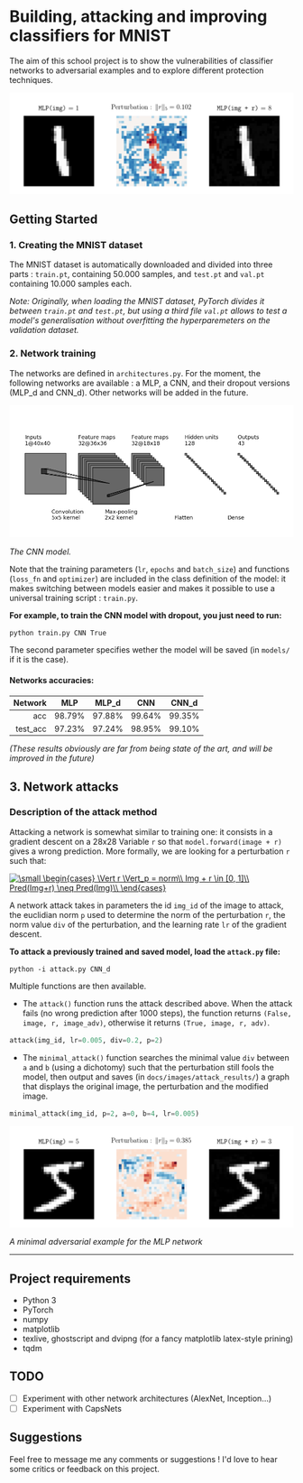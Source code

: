 # Building, attacking and improving classifiers for MNIST

The aim of this school project is to show the vulnerabilities of classifier networks to adversarial examples and to explore different protection techniques.

![Attack result example](docs/images/attack_results/attack_example.png)

## Getting Started

### 1. Creating the MNIST dataset

The MNIST dataset is automatically downloaded and divided into three parts : `train.pt`, containing 50.000 samples, and `test.pt` and `val.pt` containing 10.000 samples each.

*Note: Originally, when loading the MNIST dataset, PyTorch divides it between `train.pt` and `test.pt`, but using a third file `val.pt` allows to test a model's generalisation without overfitting the hyperparemeters on the validation dataset.*

### 2. Network training

The networks are defined in `architectures.py`. For the moment, the following networks are available : a MLP, a CNN, and their dropout versions (MLP_d and CNN_d). Other networks will be added in the future.

![CNN with 2 convolutions](docs/images/CNN_small.png)

*The CNN model.*

Note that the training parameters (`lr`, `epochs` and `batch_size`) and functions (`loss_fn` and `optimizer`) are included in the class definition of the model: it makes switching between models easier and makes it possible to use a universal training script : `train.py`.

**For example, to train the CNN model with dropout, you just need to run:**

```
python train.py CNN True
```

The second parameter specifies wether the model will be saved (in `models/` if it is the case).

#### Networks accuracies:

|  Network |  MLP   | MLP_d  |  CNN   | CNN_d  |
|---------:|:------:|:------:|:------:|:------:|
|      acc | 98.79% | 97.88% | 99.64% | 99.35% |
| test_acc | 97.23% | 97.24% | 98.95% | 99.10% |

*(These results obviously are far from being state of the art, and will be improved in the future)*

## 3. Network attacks

### Description of the attack method

Attacking a network is somewhat similar to training one: it consists in a gradient descent on a 28x28 Variable `r` so that `model.forward(image + r)` gives a wrong prediction. More formally, we are looking for a perturbation `r` such that:

<a href="https://www.codecogs.com/eqnedit.php?latex=\dpi{120}&space;\small&space;\begin{cases}&space;\Vert&space;r&space;\Vert_p&space;=&space;div\\&space;Img&space;&plus;&space;r&space;\in&space;[0,&space;1]\\&space;Pred(img&plus;r)&space;\neq&space;Pred(Img)\\&space;\end{cases}" target="_blank"><img src="https://latex.codecogs.com/png.latex?\dpi{120}&space;\small&space;\begin{cases}&space;\Vert&space;r&space;\Vert_p&space;=&space;div\\&space;Img&space;&plus;&space;r&space;\in&space;[0,&space;1]\\&space;Pred(Img&plus;r)&space;\neq&space;Pred(Img)\\&space;\end{cases}" title="\small \begin{cases} \Vert r \Vert_p = norm\\ Img + r \in [0, 1]\\ Pred(Img+r) \neq Pred(Img)\\ \end{cases}" /></a>

A network attack takes in parameters the id `img_id` of the image to attack, the euclidian norm `p` used to determine the norm of the perturbation `r`, the norm value `div` of the perturbation, and the learning rate `lr` of the gradient descent.


**To attack a previously trained and saved model, load the `attack.py` file:**

```
python -i attack.py CNN_d
```

Multiple functions are then available.

- The `attack()` function runs the attack described above. When the attack fails (no wrong prediction after 1000 steps), the function returns `(False, image, r, image_adv)`, otherwise it returns `(True, image, r, adv)`.

```Python
attack(img_id, lr=0.005, div=0.2, p=2)
```

- The `minimal_attack()` function searches the minimal value `div` between `a` and `b` (using a dichotomy) such that the perturbation still fools the model, then output and saves (in `docs/images/attack_results/`) a graph that displays the original image, the perturbation and the modified image.

```Python
minimal_attack(img_id, p=2, a=0, b=4, lr=0.005)
```

![Attack result example](docs/images/attack_results/attack_example_2.png)

*A minimal adversarial example for the MLP network*

---


## Project requirements

- Python 3
- PyTorch
- numpy
- matplotlib
- texlive, ghostscript and dvipng (for a fancy matplotlib latex-style prining)
- tqdm

## TODO

- [ ] Experiment with other network architectures (AlexNet, Inception...)
- [ ] Experiment with CapsNets

## Suggestions

Feel free to message me any comments or suggestions ! I'd love to hear some critics or feedback on this project.